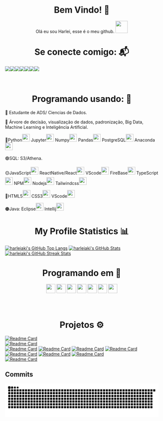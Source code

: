 <h1 align="center">Bem Vindo! 🚀</h1>
    <p align="center"> Olá eu sou Harlei, esse é o meu github. <img align=""  height="40" width="40" src="https://cdn.jsdelivr.net/gh/devicons/devicon/icons/github/github-original.svg"/></p>

<h1 align="center">Se conecte comigo: 📬</h1>
<div>
    <a href="https://www.linkedin.com/in/harlei-akira" target="_blank"><img align="left" src="https://img.shields.io/badge/LinkedIn-%230077B5?style=for-the-badge&logo=linkedin&logoColor=white" target="_blank"></a> 
    <a href="https://www.facebook.com/harlei.aki/" target="_blank"><img align="left" src="https://img.shields.io/badge/Facebook-1877F2?style=for-the-badge&logo=facebook&logoColor=white"></a>
    <a href="https://www.instagram.com/harleykiriot/" target="_blank"><img align="left" src="https://img.shields.io/badge/Instagram-%23E4405F?style=for-the-badge&logo=instagram&logoColor=white" target="_blank"></a>  
    <a href = "mailto:harlei.akira@gmail.com"><img align="left" src="https://img.shields.io/badge/Gmail-D14836?style=for-the-badge&logo=gmail&logoColor=red"></a>
    <a href = "mailto:harlei.akira@outlook.com"><img align="left" src="https://img.shields.io/badge/Microsoft_Outlook-0078D4?style=for-the-badge&logo=microsoft-outlook&logoColor=white"></a>
    <a href = "https://snack.expo.dev/@harleiaki/tenacious-milkshake"><img align="left" src="https://img.shields.io/badge/Snack-ffffff?style=for-the-badge&logo=react&logoColor=blue"></a>
    <a href = "https://github.com/harleiaki"><img align="left" src="https://img.shields.io/badge/GitHub-323232?style=for-the-badge&logo=github&logoColor=black"></a>
</div>

</br>
</br>
</br>

<p>
  <h1 align="center"> Programando usando: 💖</h1>
</p>

📖 Estudante de ADS/ Ciencias de Dados.

📖 Árvore de decisão, visualização de dados, padronização, Big Data, Machine Learning e Inteligência Artificial.

🔵Python<img height="25" width="25" src="https://cdn.jsdelivr.net/gh/devicons/devicon/icons/python/python-original-wordmark.svg">
  Jupyter<img height="25" width="25" src="https://cdn.jsdelivr.net/gh/devicons/devicon/icons/jupyter/jupyter-original-wordmark.svg">
  Numpy<img height="25" width="25" src="https://cdn.jsdelivr.net/gh/devicons/devicon/icons/numpy/numpy-original.svg">
  Pandas<img height="25" width="25" src="https://cdn.jsdelivr.net/gh/devicons/devicon/icons/pandas/pandas-original.svg">
  PostgreSQL<img height="25" width="25" src="https://cdn.jsdelivr.net/gh/devicons/devicon/icons/postgresql/postgresql-original.svg">
  Anaconda<img height="25" width="25" src="https://cdn.jsdelivr.net/gh/devicons/devicon/icons/anaconda/anaconda-original-wordmark.svg" >
                                  
🟢SQL: S3/Athena.

🟡JavaScript<img height="25" width="25" src="https://cdn.jsdelivr.net/gh/devicons/devicon/icons/javascript/javascript-original.svg">
  ReactNative/React<img height="25" width="25" src="https://cdn.jsdelivr.net/gh/devicons/devicon/icons/react/react-original.svg">
  VScode<img height="25" width="25" src="https://cdn.jsdelivr.net/gh/devicons/devicon/icons/vscode/vscode-original.svg">
  FireBase<img height="25" width="25" src="https://cdn.jsdelivr.net/gh/devicons/devicon/icons/firebase/firebase-plain-wordmark.svg">
  TypeScript<img height="25" width="25" src="https://cdn.jsdelivr.net/gh/devicons/devicon/icons/typescript/typescript-original.svg">
  NPM<img height="25" width="25" src="https://cdn.jsdelivr.net/gh/devicons/devicon/icons/npm/npm-original-wordmark.svg" /> 
  Nodejs<img height="25" width="25" src="https://cdn.jsdelivr.net/gh/devicons/devicon/icons/nodejs/nodejs-original-wordmark.svg" /> 
  Tailwindcss<img height="25" width="25" src="https://cdn.jsdelivr.net/gh/devicons/devicon/icons/tailwindcss/tailwindcss-plain.svg" />

🔴HTML5<img height="25" width="25" src="https://cdn.jsdelivr.net/gh/devicons/devicon/icons/html5/html5-original-wordmark.svg" />
  CSS3<img height="25" width="25" src="https://cdn.jsdelivr.net/gh/devicons/devicon/icons/css3/css3-original-wordmark.svg" />
  VScode<img height="25" width="25" src="https://cdn.jsdelivr.net/gh/devicons/devicon/icons/vscode/vscode-original.svg">

🟠Java: Eclipse<img height="25" width="25" src="https://cdn.jsdelivr.net/gh/devicons/devicon/icons/java/java-original-wordmark.svg" />
  Intellij<img height="25" width="25" src="https://cdn.jsdelivr.net/gh/devicons/devicon/icons/intellij/intellij-original.svg" />

###

<h1 align="center">My Profile Statistics 📊</h1>

<p align="left">
    <a href="https://github.com/harleiaki?tab=repositories"><img src="https://github-readme-stats.vercel.app/api/top-langs/?username=harleiaki&layout=compact&theme=tokyonight" alt="harleiaki's GitHub Top Langs"/></a>
    <a href="https://github.com/harleiaki"><img src="https://github-readme-stats.vercel.app/api?username=harleiaki&show_icons=true&theme=tokyonight&count_private=true&include_all_commits=true" alt="harleiaki's GitHub Stats"/></a>
    <a href="https://github.com/harleiaki"><img src="https://github-readme-streak-stats.herokuapp.com/?user=harleiaki&theme=tokyonight&hide_border=false&stroke=0000" alt="harleiaki's GitHub Streak Stats"/></a>
</p>
    

<h1 align="center">Programando em 📜</h1>
<p align="left">
  <p align="center">
    <img align="center"  height="30" width="30" src="https://cdn.jsdelivr.net/gh/devicons/devicon/icons/javascript/javascript-original.svg">
    <img align="center"  height="30" width="30" src="https://cdn.jsdelivr.net/gh/devicons/devicon/icons/java/java-original-wordmark.svg" />
    <img align="center"  height="30" width="30" src="https://cdn.jsdelivr.net/gh/devicons/devicon/icons/python/python-original-wordmark.svg">
    <img align="center"  height="30" width="30" src="https://cdn.jsdelivr.net/gh/devicons/devicon/icons/typescript/typescript-original.svg" />
    <img align="center"  height="30" width="30" src="https://cdn.jsdelivr.net/gh/devicons/devicon/icons/jupyter/jupyter-original-wordmark.svg">
    <img align="center"  height="30" width="30" src="https://cdn.jsdelivr.net/gh/devicons/devicon/icons/html5/html5-original-wordmark.svg" />
    <img align="center"  height="30" width="30" src="https://cdn.jsdelivr.net/gh/devicons/devicon/icons/css3/css3-original-wordmark.svg" />
  </p>
</p>

</br>
</br>

<h1 align="center">Projetos ⚙️</h1>

[![Readme Card](https://github-readme-stats.vercel.app/api/pin/?username=harleiaki&repo=Twitter&theme=dark)](https://github.com/harleiaki/Twitter)  
[![Readme Card](https://github-readme-stats.vercel.app/api/pin/?username=harleiaki&repo=Aplicativo_ler_csv-xlsx&theme=tokyonight)](https://github.com/harleiaki/Aplicativo_ler_csv-xlsx)  
[![Readme Card](https://github-readme-stats.vercel.app/api/pin/?username=harleiaki&repo=E-Chocolate2&theme=gruvbox)](https://github.com/harleiaki/E-Chocolate2)
[![Readme Card](https://github-readme-stats.vercel.app/api/pin/?username=harleiaki&repo=Fintech&theme=tokyonight)](https://github.com/harleiaki/Fintech)
[![Readme Card](https://github-readme-stats.vercel.app/api/pin/?username=harleiaki&repo=SOS-FILA&theme=dark)](https://github.com/harleiaki/SOS-FILA)
[![Readme Card](https://github-readme-stats.vercel.app/api/pin/?username=harleiaki&repo=app-pet-grupoPI&theme=merko)](https://github.com/harleiaki/app-pet-grupoPI)
[![Readme Card](https://github-readme-stats.vercel.app/api/pin/?username=harleiaki&repo=DataScience---EBAC&theme=gruvbox)](https://github.com/harleiaki/DataScience---EBAC)
[![Readme Card](https://github-readme-stats.vercel.app/api/pin/?username=harleiaki&repo=Jornada-dev&theme=synthwave)](https://github.com/harleiaki/Jornada-dev)
[![Readme Card](https://github-readme-stats.vercel.app/api/pin/?username=harleiaki&repo=Projeto1-Classificacao-credito&theme=tokyonight)](https://github.com/harleiaki/Projeto1-Classificacao-credito)  
[![Readme Card](https://github-readme-stats.vercel.app/api/pin/?username=harleiaki&repo=Projeto02---Previsao_renda&theme=synthwave)](https://github.com/harleiaki/Projeto02---Previsao_renda)

## Commits
    
![Snake animation](https://github.com/harleiaki/harleiaki/blob/output/github-contribution-grid-snake.svg)
